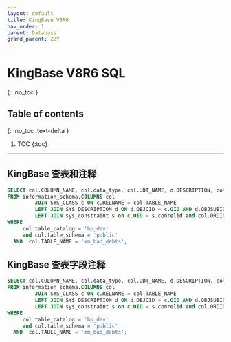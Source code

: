 ```yaml
---
layout: default
title: KingBase V8R6
nav_order: 1
parent: Database
grand_parent: ZZY
---
```


# KingBase V8R6 SQL
{: .no_toc }

## Table of contents
{: .no_toc .text-delta }

1. TOC
{:toc}

---

KingBase 查表和注释 
-----------------


```sql
SELECT col.COLUMN_NAME, col.data_type, col.UDT_NAME, d.DESCRIPTION, col.IS_NULLABLE,s.CONTYPE,col.table_schema,col.ordinal_position
FROM information_schema.COLUMNS col
         JOIN SYS_CLASS c ON c.RELNAME = col.TABLE_NAME
         LEFT JOIN SYS_DESCRIPTION d ON d.OBJOID = c.OID AND d.OBJSUBID = col.ORDINAL_POSITION
         LEFT JOIN sys_constraint s on c.OID = s.conrelid and col.ORDINAL_POSITION=ANY(conkey::int[])
WHERE
     col.table_catalog = 'bp_dev'
     and col.table_schema = 'public'
  AND  col.TABLE_NAME = 'mm_bad_debts';
```

KingBase 查表字段注释 
--------------------


```sql
SELECT col.COLUMN_NAME, col.data_type, col.UDT_NAME, d.DESCRIPTION, col.IS_NULLABLE,s.CONTYPE,col.table_schema,col.ordinal_position
FROM information_schema.COLUMNS col
         JOIN SYS_CLASS c ON c.RELNAME = col.TABLE_NAME
         LEFT JOIN SYS_DESCRIPTION d ON d.OBJOID = c.OID AND d.OBJSUBID = col.ORDINAL_POSITION
         LEFT JOIN sys_constraint s on c.OID = s.conrelid and col.ORDINAL_POSITION=ANY(conkey::int[])
WHERE
     col.table_catalog = 'bp_dev'
     and col.table_schema = 'public'
  AND  col.TABLE_NAME = 'mm_bad_debts';
```
